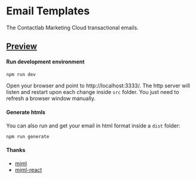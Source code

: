 # Email Templates

The Contactlab Marketing Cloud transactional emails.

## [Preview][netlify-url]

#### Run development environment

```sh
npm run dev
```

Open your browser and point to http://localhost:3333/.
The http server will listen and restart upon each change inside `src` folder.
You just need to refresh a browser window manually.

#### Generate htmls

You can also run and get your email in html format inside a `dist` folder:

```sh
npm run generate
```

#### Thanks

- [mjml][mjml-url]
- [mjml-react][mjml-react-url]

<!--
  L I N K S
-->
[netlify-url]: https://clab-emails.netlify.app
[mjml-url]: https://mjml.io
[mjml-react-url]: https://github.com/wix-incubator/mjml-react
